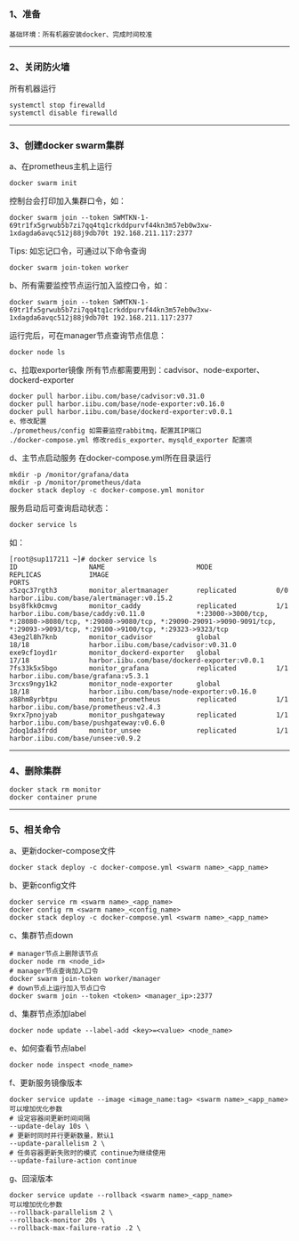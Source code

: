 ### 1、准备    
    基础环境：所有机器安装docker、完成时间校准
---
### 2、关闭防火墙
所有机器运行
```
systemctl stop firewalld
systemctl disable firewalld
```
---
### 3、创建docker swarm集群
a、在prometheus主机上运行
```
docker swarm init
```
控制台会打印加入集群口令，如：
```
docker swarm join --token SWMTKN-1-69tr1fx5grwub5b7zi7qq4tq1crkddpurvf44kn3m57eb0w3xw-1xdagda6avqc512j88j9db70t 192.168.211.117:2377
```
Tips:
    如忘记口令，可通过以下命令查询
```
docker swarm join-token worker
```
b、所有需要监控节点运行加入监控口令，如：
```
docker swarm join --token SWMTKN-1-69tr1fx5grwub5b7zi7qq4tq1crkddpurvf44kn3m57eb0w3xw-1xdagda6avqc512j88j9db70t 192.168.211.117:2377
```
运行完后，可在manager节点查询节点信息：
```
docker node ls
```
c、拉取exporter镜像
所有节点都需要用到：cadvisor、node-exporter、dockerd-exporter
 ```
docker pull harbor.iibu.com/base/cadvisor:v0.31.0
docker pull harbor.iibu.com/base/node-exporter:v0.16.0
docker pull harbor.iibu.com/base/dockerd-exporter:v0.0.1
e、修改配置
./prometheus/config 如需要监控rabbitmq，配置其IP端口
./docker-compose.yml 修改redis_exporter、mysqld_exporter 配置项
 ```
d、主节点启动服务
在docker-compose.yml所在目录运行
```
mkdir -p /monitor/grafana/data   
mkdir -p /monitor/prometheus/data   
docker stack deploy -c docker-compose.yml monitor
```
服务启动后可查询启动状态：
```
docker service ls
```
如：
```
[root@sup117211 ~]# docker service ls
ID                  NAME                       MODE                REPLICAS            IMAGE                                          PORTS
x5zqc37rgth3        monitor_alertmanager       replicated          0/0                 harbor.iibu.com/base/alertmanager:v0.15.2      
bsy8fkk0cmvg        monitor_caddy              replicated          1/1                 harbor.iibu.com/base/caddy:v0.11.0             *:23000->3000/tcp, *:28080->8080/tcp, *:29080->9080/tcp, *:29090-29091->9090-9091/tcp, *:29093->9093/tcp, *:29100->9100/tcp, *:29323->9323/tcp
43eg2l8h7knb        monitor_cadvisor           global              18/18               harbor.iibu.com/base/cadvisor:v0.31.0          
exe9cf1oyd1r        monitor_dockerd-exporter   global              17/18               harbor.iibu.com/base/dockerd-exporter:v0.0.1   
7fs33k5x5bgo        monitor_grafana            replicated          1/1                 harbor.iibu.com/base/grafana:v5.3.1            
3rcxs9ngy1k2        monitor_node-exporter      global              18/18               harbor.iibu.com/base/node-exporter:v0.16.0     
x88hm8yrbtpu        monitor_prometheus         replicated          1/1                 harbor.iibu.com/base/prometheus:v2.4.3         
9xrx7pnojyab        monitor_pushgateway        replicated          1/1                 harbor.iibu.com/base/pushgateway:v0.6.0        
2doq1da3frdd        monitor_unsee              replicated          1/1                 harbor.iibu.com/base/unsee:v0.9.2 
```
---
### 4、删除集群
```
docker stack rm monitor   
docker container prune   
```
---
### 5、相关命令
a、更新docker-compose文件
```
docker stack deploy -c docker-compose.yml <swarm name>_<app_name>
```
b、更新config文件
```
docker service rm <swarm name>_<app_name>
docker config rm <swarm name>_<config_name>
docker stack deploy -c docker-compose.yml <swarm name>_<app_name>
```
c、集群节点down
```
# manager节点上删除该节点
docker node rm <node_id>
# manager节点查询加入口令
docker swarm join-token worker/manager
# down节点上运行加入节点口令
docker swarm join --token <token> <manager_ip>:2377
```
d、集群节点添加label
```
docker node update --label-add <key>=<value> <node_name>
```
e、如何查看节点label
```
docker node inspect <node_name>
```
f、更新服务镜像版本
```
docker service update --image <image_name:tag> <swarm name>_<app_name>
可以增加优化参数
# 设定容器间更新时间间隔
--update-delay 10s \
# 更新时同时并行更新数量，默认1
--update-parallelism 2 \
# 任务容器更新失败时的模式 continue为继续使用
--update-failure-action continue
```
g、回滚版本
```
docker service update --rollback <swarm name>_<app_name>
可以增加优化参数
--rollback-parallelism 2 \
--rollback-monitor 20s \
--rollback-max-failure-ratio .2 \
```